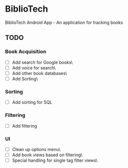 # BiblioTech

BiblioTech Android App - An application for tracking books

## TODO

### Book Acquisition
- [ ] Add search for Google books\
- [ ] Add voice for search\
- [ ] Add other book databases\
- [ ] Add Sorting\

### Sorting
- [ ] Add sorting for SQL

### Filtering
- [ ] Add filtering

### UI
- [ ] Clean up options menu\
- [ ] Add book views based on filtering\
- [ ] Special handling for single tag filter views\
